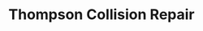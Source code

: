 ---
title: "Thompson Collision Repair"
url: /raleigh/thompson-collision-repair/
shop: Autowerkstatt
---